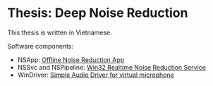 # Thesis: Deep Noise Reduction

This thesis is written in Vietnamese.

Software components:
- NSApp: [Offline Noise Reduction App](https://github.com/VuNguyen2k/NSApp)
- NSSvc and NSPipeline: [Win32 Realtime Noise Reduction Service](https://github.com/VuNguyen2k/NSSvc)
- WinDriver: [Simple Audio Driver for virtual microphone](https://github.com/VuNguyen2k/WinDriver)
